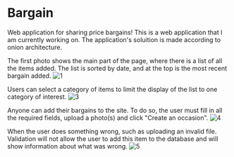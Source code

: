 # Bargain
Web application for sharing price bargains!
This is a web application that I am currently working on. The application's soluition is made according to onion architecture.

The first photo shows the main part of the page, where there is a list of all the items added. The list is sorted by date, and at the top is the most recent bargain added. 
![1](https://user-images.githubusercontent.com/99491279/235940179-abbd99c2-a787-4a33-bc01-8b25e20c6e07.png)

Users can select a category of items to limit the display of the list to one category of interest.
![3](https://user-images.githubusercontent.com/99491279/235941635-ff43eb5f-b127-4ef9-bbd2-e74cb7928e4f.png)

Anyone can add their bargains to the site. To do so, the user must fill in all the required fields, upload a photo(s) and click "Create an occasion".
![4](https://user-images.githubusercontent.com/99491279/235941660-880143f9-82a4-4e48-b727-d955577f6070.png)

When the user does something wrong, such as uploading an invalid file. Validation will not allow the user to add this item to the database and will show information about what was wrong.
![5](https://user-images.githubusercontent.com/99491279/235941686-78031e52-0c35-400d-93d7-5bf28c3a359c.png)

